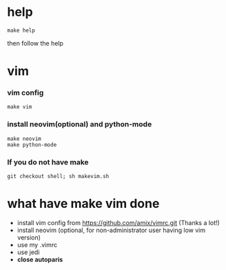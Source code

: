 # help
```
make help
```
then follow the help

# vim
### vim config
```
make vim
```

### install neovim(optional) and python-mode
```
make neovim
make python-mode
```

### If you do not have make
```
git checkout shell; sh makevim.sh
```

# what have make vim done
- install vim config from  https://github.com/amix/vimrc.git (Thanks a lot!)
- install neovim (optional, for non-administrator user having low vim version)
- use my .vimrc
- use jedi
- **close autoparis**
